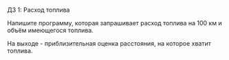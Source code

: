 ДЗ 1: Расход топлива

Напишите программу, которая запрашивает
расход топлива на 100 км и объём
имеющегося топлива.

На выходе - приблизительная оценка
расстояния, на которое хватит топлива.
